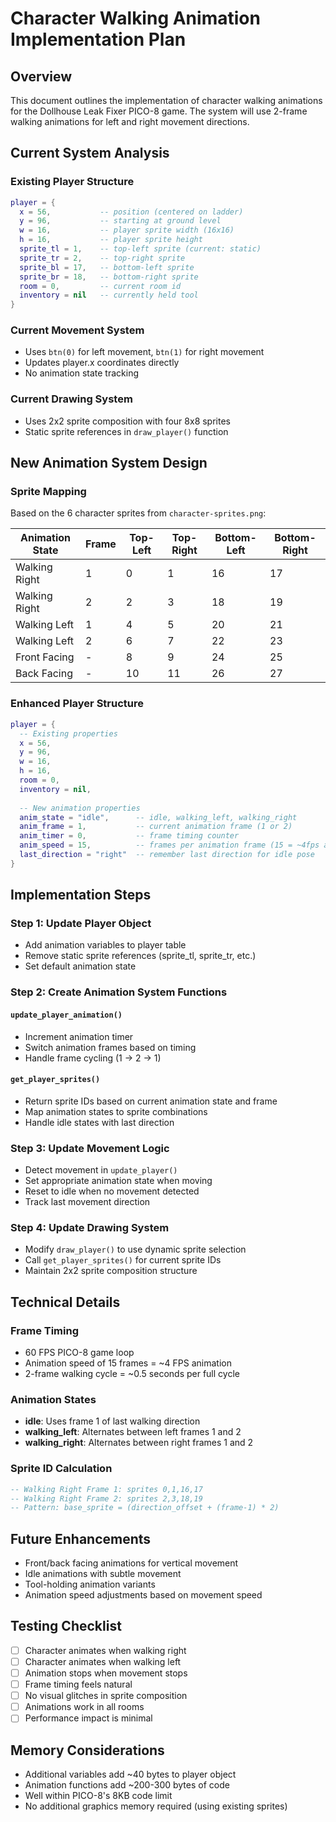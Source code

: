# Character Walking Animation Implementation Plan

## Overview
This document outlines the implementation of character walking animations for the Dollhouse Leak Fixer PICO-8 game. The system will use 2-frame walking animations for left and right movement directions.

## Current System Analysis

### Existing Player Structure
```lua
player = {
  x = 56,           -- position (centered on ladder)
  y = 96,           -- starting at ground level
  w = 16,           -- player sprite width (16x16)
  h = 16,           -- player sprite height
  sprite_tl = 1,    -- top-left sprite (current: static)
  sprite_tr = 2,    -- top-right sprite
  sprite_bl = 17,   -- bottom-left sprite
  sprite_br = 18,   -- bottom-right sprite
  room = 0,         -- current room id
  inventory = nil   -- currently held tool
}
```

### Current Movement System
- Uses `btn(0)` for left movement, `btn(1)` for right movement
- Updates player.x coordinates directly
- No animation state tracking

### Current Drawing System
- Uses 2x2 sprite composition with four 8x8 sprites
- Static sprite references in `draw_player()` function

## New Animation System Design

### Sprite Mapping
Based on the 6 character sprites from `character-sprites.png`:

| Animation State | Frame | Top-Left | Top-Right | Bottom-Left | Bottom-Right |
|----------------|-------|----------|-----------|-------------|--------------|
| Walking Right  | 1     | 0        | 1         | 16          | 17           |
| Walking Right  | 2     | 2        | 3         | 18          | 19           |
| Walking Left   | 1     | 4        | 5         | 20          | 21           |
| Walking Left   | 2     | 6        | 7         | 22          | 23           |
| Front Facing   | -     | 8        | 9         | 24          | 25           |
| Back Facing    | -     | 10       | 11        | 26          | 27           |

### Enhanced Player Structure
```lua
player = {
  -- Existing properties
  x = 56,
  y = 96,
  w = 16,
  h = 16,
  room = 0,
  inventory = nil,
  
  -- New animation properties
  anim_state = "idle",      -- idle, walking_left, walking_right
  anim_frame = 1,           -- current animation frame (1 or 2)
  anim_timer = 0,           -- frame timing counter
  anim_speed = 15,          -- frames per animation frame (15 = ~4fps at 60fps)
  last_direction = "right"  -- remember last direction for idle pose
}
```

## Implementation Steps

### Step 1: Update Player Object
- Add animation variables to player table
- Remove static sprite references (sprite_tl, sprite_tr, etc.)
- Set default animation state

### Step 2: Create Animation System Functions

#### `update_player_animation()`
- Increment animation timer
- Switch animation frames based on timing
- Handle frame cycling (1 → 2 → 1)

#### `get_player_sprites()`
- Return sprite IDs based on current animation state and frame
- Map animation states to sprite combinations
- Handle idle states with last direction

### Step 3: Update Movement Logic
- Detect movement in `update_player()`
- Set appropriate animation state when moving
- Reset to idle when no movement detected
- Track last movement direction

### Step 4: Update Drawing System
- Modify `draw_player()` to use dynamic sprite selection
- Call `get_player_sprites()` for current sprite IDs
- Maintain 2x2 sprite composition structure

## Technical Details

### Frame Timing
- 60 FPS PICO-8 game loop
- Animation speed of 15 frames = ~4 FPS animation
- 2-frame walking cycle = ~0.5 seconds per full cycle

### Animation States
- **idle**: Uses frame 1 of last walking direction
- **walking_left**: Alternates between left frames 1 and 2
- **walking_right**: Alternates between right frames 1 and 2

### Sprite ID Calculation
```lua
-- Walking Right Frame 1: sprites 0,1,16,17
-- Walking Right Frame 2: sprites 2,3,18,19
-- Pattern: base_sprite = (direction_offset + (frame-1) * 2)
```

## Future Enhancements
- Front/back facing animations for vertical movement
- Idle animations with subtle movement
- Tool-holding animation variants
- Animation speed adjustments based on movement speed

## Testing Checklist
- [ ] Character animates when walking right
- [ ] Character animates when walking left  
- [ ] Animation stops when movement stops
- [ ] Frame timing feels natural
- [ ] No visual glitches in sprite composition
- [ ] Animations work in all rooms
- [ ] Performance impact is minimal

## Memory Considerations
- Additional variables add ~40 bytes to player object
- Animation functions add ~200-300 bytes of code
- Well within PICO-8's 8KB code limit
- No additional graphics memory required (using existing sprites)